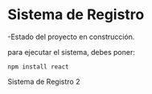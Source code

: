 <h1> Sistema de Registro</h1>

-Estado del proyecto en construcción.

para ejecutar el sistema, debes poner:

```npm install react```

Sistema de Registro 2
